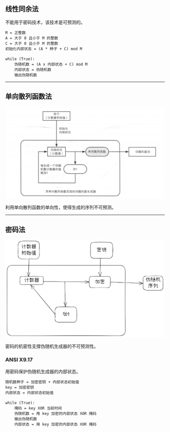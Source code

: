 ## 线性同余法

不能用于密码技术，该技术是可预测的。

```
M = 正整数
A = 大于 0 且小于 M 的整数
C = 大于 0 且小于 M 的整数
初始化内部状态 = (A * 种子 + C) mod M

while (True):
	伪随机数 = (A x 内部状态 + C) mod M
	内部状态 = 伪随机数
	输出伪随机数 

```


---

## 单向散列函数法

![](../Attachment_box/Pasted%20image%2020250722112041.png)

利用单向散列函数的单向性，使得生成的序列不可预测。

---
## 密码法

![](../Attachment_box/Pasted%20image%2020250722112905.png)

密码的机密性支撑伪随机生成器的不可预测性。


### ANSI X9.17

用密码保护伪随机生成器的内部状态。

```
随机数种子 = 加密密钥 + 内部状态初始值
key = 加密密钥
内部状态 = 内部状态初始值

while (True):
	掩码 = key XOR 当前时间
	伪随机数 = 用 key 加密的内部状态 XOR 掩码
	输出伪随机数
	内部状态 = 用 key 加密的内部状态 XOR 掩码
```

